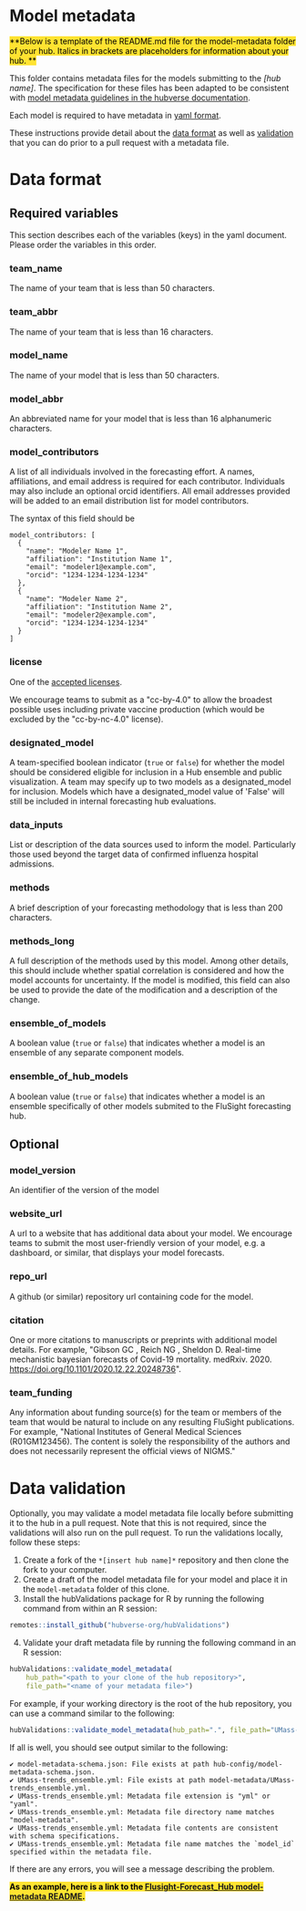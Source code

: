 # Model metadata


<mark style="background-color: #FFE331">**Below is a template of the README.md file for the model-metadata folder of your hub. Italics in brackets are placeholders for information about your hub. **</mark>


This folder contains metadata files for the models submitting to the  *[hub name]*. The specification for these files has been adapted to be consistent with [model metadata guidelines in the hubverse documentation](https://hubverse.io/en/latest/user-guide/model-metadata.html).

Each model is required to have metadata in 
[yaml format](https://docs.ansible.com/ansible/latest/reference_appendices/YAMLSyntax.html).

These instructions provide detail about the [data
format](#Data-format) as well as [validation](#Data-validation) that
you can do prior to a pull request with a metadata file.

# Data format

## Required variables

This section describes each of the variables (keys) in the yaml document.
Please order the variables in this order.

### team_name
The name of your team that is less than 50 characters.

### team_abbr
The name of your team that is less than 16 characters.

### model_name
The name of your model that is less than 50 characters.

### model_abbr
An abbreviated name for your model that is less than 16 alphanumeric characters. 

### model_contributors

A list of all individuals involved in the forecasting effort.
A names, affiliations, and email address is required for each contributor. Individuals may also include an optional orcid identifiers.
All email addresses provided will be added to an email distribution list for model contributors.

The syntax of this field should be 
```
model_contributors: [
  {
    "name": "Modeler Name 1",
    "affiliation": "Institution Name 1",
    "email": "modeler1@example.com",
    "orcid": "1234-1234-1234-1234"
  },
  {
    "name": "Modeler Name 2",
    "affiliation": "Institution Name 2",
    "email": "modeler2@example.com",
    "orcid": "1234-1234-1234-1234"
  }
]
```

### license

One of the [accepted licenses](https://github.com/cdcepi/FluSight-forecast-hub/blob/673e983fee54f3a21448071ac46a9f78d27dd164/hub-config/model-metadata-schema.json#L69-L75).

We encourage teams to submit as a "cc-by-4.0" to allow the broadest possible uses
including private vaccine production (which would be excluded by the "cc-by-nc-4.0" license). 

### designated_model 

A team-specified boolean indicator (`true` or `false`) for whether the model should be considered eligible for inclusion in a Hub ensemble and public visualization. A team may specify up to two models as a designated_model for inclusion. Models which have a designated_model value of 'False' will still be included in internal forecasting hub evaluations.

### data_inputs

List or description of the data sources used to inform the model. Particularly those used beyond the target data of confirmed influenza hospital admissions.

### methods

A brief description of your forecasting methodology that is less than 200 
characters.

### methods_long

A full description of the methods used by this model. Among other details, this should include whether spatial correlation is considered and how the model accounts for uncertainty. If the model is modified, this field can also be used to provide the date of the modification and a description of the change.

### ensemble_of_models

A boolean value (`true` or `false`) that indicates whether a model is an ensemble of any separate component models.

### ensemble_of_hub_models

A boolean value (`true` or `false`) that indicates whether a model is an ensemble specifically of other models submited to the FluSight forecasting hub.

## Optional

### model_version
An identifier of the version of the model

### website_url

A url to a website that has additional data about your model. 
We encourage teams to submit the most user-friendly version of your 
model, e.g. a dashboard, or similar, that displays your model forecasts. 

### repo_url

A github (or similar) repository url containing code for the model. 

### citation

One or more citations to manuscripts or preprints with additional model details. For example, "Gibson GC , Reich NG , Sheldon D. Real-time mechanistic bayesian forecasts of Covid-19 mortality. medRxiv. 2020. https://doi.org/10.1101/2020.12.22.20248736".

### team_funding 

Any information about funding source(s) for the team or members of the team that would be natural to include on any resulting FluSight publications. For example, "National Institutes of General Medical Sciences (R01GM123456). The content is solely the responsibility of the authors and does not necessarily represent the official views of NIGMS."

# Data validation

Optionally, you may validate a model metadata file locally before submitting it to the hub in a pull request. Note that this is not required, since the validations will also run on the pull request. To run the validations locally, follow these steps:

1. Create a fork of the `*[insert hub name]*` repository and then clone the fork to your computer.
2. Create a draft of the model metadata file for your model and place it in the `model-metadata` folder of this clone.
3. Install the hubValidations package for R by running the following command from within an R session:
``` r
remotes::install_github("hubverse-org/hubValidations")
```
4. Validate your draft metadata file by running the following command in an R session:
``` r
hubValidations::validate_model_metadata(
    hub_path="<path to your clone of the hub repository>",
    file_path="<name of your metadata file>")
```

For example, if your working directory is the root of the hub repository, you can use a command similar to the following:
``` r
hubValidations::validate_model_metadata(hub_path=".", file_path="UMass-trends_ensemble.yml")
```

If all is well, you should see output similar to the following:
```
✔ model-metadata-schema.json: File exists at path hub-config/model-metadata-schema.json.
✔ UMass-trends_ensemble.yml: File exists at path model-metadata/UMass-trends_ensemble.yml.
✔ UMass-trends_ensemble.yml: Metadata file extension is "yml" or "yaml".
✔ UMass-trends_ensemble.yml: Metadata file directory name matches "model-metadata".
✔ UMass-trends_ensemble.yml: Metadata file contents are consistent with schema specifications.
✔ UMass-trends_ensemble.yml: Metadata file name matches the `model_id` specified within the metadata file.
```

If there are any errors, you will see a message describing the problem.

<mark style="background-color: #FFE331">**As an example, here is a link to the [Flusight-Forecast_Hub model-metadata README](https://github.com/cdcepi/FluSight-forecast-hub/blob/master/model-metadata/README.md).**</mark>
